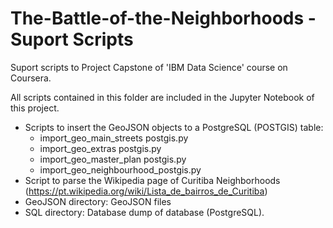 # The-Battle-of-the-Neighborhoods - Suport Scripts

Suport scripts to Project Capstone of 'IBM Data Science' course on Coursera.

All scripts contained in this folder are included in the Jupyter Notebook of this project.

* Scripts to insert the GeoJSON objects to a PostgreSQL (POSTGIS) table:
    * import_geo_main_streets postgis.py
    * import_geo_extras postgis.py
    * import_geo_master_plan postgis.py
    * import_geo_neighbourhood_postgis.py
* Script to parse the Wikipedia page of Curitiba Neighborhoods (https://pt.wikipedia.org/wiki/Lista_de_bairros_de_Curitiba)
* GeoJSON directory: GeoJSON files
* SQL directory: Database dump of database (PostgreSQL).